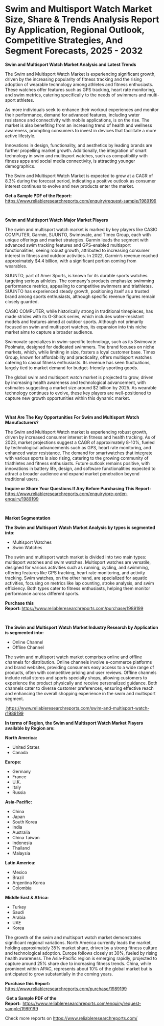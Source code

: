 <p><h1>Swim and Multisport Watch Market Size, Share & Trends Analysis Report By Application, Regional Outlook, Competitive Strategies, And Segment Forecasts, 2025 - 2032</h1></p><p><strong>Swim and Multisport Watch Market Analysis and Latest Trends</strong></p>
<p><p>The Swim and Multisport Watch Market is experiencing significant growth, driven by the increasing popularity of fitness tracking and the rising adoption of wearable technology among athletes and fitness enthusiasts. These watches offer features such as GPS tracking, heart rate monitoring, and swim metrics, catering specifically to the needs of swimmers and multi-sport athletes. </p><p>As more individuals seek to enhance their workout experiences and monitor their performance, demand for advanced features, including water resistance and connectivity with mobile applications, is on the rise. The market is also benefiting from an increasing trend of health and wellness awareness, prompting consumers to invest in devices that facilitate a more active lifestyle. </p><p>Innovations in design, functionality, and aesthetics by leading brands are further propelling market growth. Additionally, the integration of smart technology in swim and multisport watches, such as compatibility with fitness apps and social media connectivity, is attracting younger demographics. </p><p>The Swim and Multisport Watch Market is expected to grow at a CAGR of 8.3% during the forecast period, indicating a positive outlook as consumer interest continues to evolve and new products enter the market.</p></p>
<p><strong>Get a Sample PDF of the Report:&nbsp;</strong> <a href="https://www.reliableresearchreports.com/enquiry/request-sample/1989199?utm_campaign=2307&utm_medium=2&utm_source=Github&utm_content=ia&utm_term=10022025&utm_id=swim-and-multisport-watch">https://www.reliableresearchreports.com/enquiry/request-sample/1989199</a></p>
<p>&nbsp;</p>
<p><strong>Swim and Multisport Watch Major Market Players</strong></p>
<p><p>The swim and multisport watch market is marked by key players like CASIO COMPUTER, Garmin, SUUNTO, Swimovate, and Timex Group, each with unique offerings and market strategies. Garmin leads the segment with advanced swim tracking features and GPS-enabled multisport functionalities, seeing robust growth, attributed to increasing consumer interest in fitness and outdoor activities. In 2022, Garmin’s revenue reached approximately $4.4 billion, with a significant portion coming from wearables.</p><p>SUUNTO, part of Amer Sports, is known for its durable sports watches targeting serious athletes. The company's products emphasize swimming performance metrics, appealing to competitive swimmers and triathletes. SUUNTO has experienced steady growth, positioning itself as a trusted brand among sports enthusiasts, although specific revenue figures remain closely guarded.</p><p>CASIO COMPUTER, while historically strong in traditional timepieces, has made strides with its G-Shock series, which includes water-resistant models and features aimed at outdoor sports. Although not primarily focused on swim and multisport watches, its expansion into this niche market aims to capture a broader audience.</p><p>Swimovate specializes in swim-specific technology, such as its Swimovate Poolmate, designed for dedicated swimmers. The brand focuses on niche markets, which, while limiting in size, fosters a loyal customer base. Timex Group, known for affordability and practicality, offers multisport watches catering to casual fitness enthusiasts. Its revenue has seen fluctuations, largely tied to market demand for budget-friendly sporting goods.</p><p>The global swim and multisport watch market is projected to grow, driven by increasing health awareness and technological advancement, with estimates suggesting a market size around $2 billion by 2025. As wearable technology continues to evolve, these key players are well-positioned to capture new growth opportunities within this dynamic market.</p></p>
<p>&nbsp;</p>
<p><strong>What Are The Key Opportunities For Swim and Multisport Watch Manufacturers?</strong></p>
<p><p>The Swim and Multisport Watch market is experiencing robust growth, driven by increased consumer interest in fitness and health tracking. As of 2023, market projections suggest a CAGR of approximately 8-10%, fueled by technological advancements such as GPS, heart rate monitoring, and enhanced water resistance. The demand for smartwatches that integrate with various sports is also rising, catering to the growing community of triathletes and fitness enthusiasts. Future outlook remains positive, with innovations in battery life, design, and software functionalities expected to attract a broader audience and expand market penetration beyond traditional users.</p></p>
<p><strong>Inquire or Share Your Questions If Any Before Purchasing This Report:</strong> <a href="https://www.reliableresearchreports.com/enquiry/pre-order-enquiry/1989199?utm_campaign=2307&utm_medium=2&utm_source=Github&utm_content=ia&utm_term=10022025&utm_id=swim-and-multisport-watch">https://www.reliableresearchreports.com/enquiry/pre-order-enquiry/1989199</a></p>
<p>&nbsp;</p>
<p><strong>Market Segmentation</strong></p>
<p><strong>The Swim and Multisport Watch Market Analysis by types is segmented into:</strong></p>
<p><ul><li>Multisport Watches</li><li>Swim Watches</li></ul></p>
<p><p>The swim and multisport watch market is divided into two main types: multisport watches and swim watches. Multisport watches are versatile, designed for various activities such as running, cycling, and swimming, offering features like GPS tracking, heart rate monitoring, and activity tracking. Swim watches, on the other hand, are specialized for aquatic activities, focusing on metrics like lap counting, stroke analysis, and swim efficiency. Both types cater to fitness enthusiasts, helping them monitor performance across different sports.</p></p>
<p><strong>Purchase this Report:&nbsp;</strong><a href="https://www.reliableresearchreports.com/purchase/1989199?utm_campaign=2307&utm_medium=2&utm_source=Github&utm_content=ia&utm_term=10022025&utm_id=swim-and-multisport-watch">https://www.reliableresearchreports.com/purchase/1989199</a></p>
<p>&nbsp;</p>
<p><strong>The Swim and Multisport Watch Market Industry Research by Application is segmented into:</strong></p>
<p><ul><li>Online Channel</li><li>Offline Channel</li></ul></p>
<p><p>The swim and multisport watch market comprises online and offline channels for distribution. Online channels involve e-commerce platforms and brand websites, providing consumers easy access to a wide range of products, often with competitive pricing and user reviews. Offline channels include retail stores and sports specialty shops, allowing customers to experience the product physically and receive personalized guidance. Both channels cater to diverse customer preferences, ensuring effective reach and enhancing the overall shopping experience in the swim and multisport segment.</p></p>
<p><a href="https://www.reliableresearchreports.com/swim-and-multisport-watch-r1989199?utm_campaign=2307&utm_medium=2&utm_source=Github&utm_content=ia&utm_term=10022025&utm_id=swim-and-multisport-watch">&nbsp;https://www.reliableresearchreports.com/swim-and-multisport-watch-r1989199</a></p>
<p><strong>In terms of Region, the Swim and Multisport Watch Market Players available by Region are:</strong></p>
<p>
    <p> <strong> North America: </strong>
        <ul>
            <li>United States</li>
            <li>Canada</li>
        </ul>
        </p> 
    <p> <strong> Europe: </strong>
        <ul>
            <li>Germany</li>
            <li>France</li>
            <li>U.K.</li>
            <li>Italy</li>
            <li>Russia</li>
        </ul>
        </p> 
    <p> <strong> Asia-Pacific: </strong>
        <ul>
            <li>China</li>
            <li>Japan</li>
            <li>South Korea</li>
            <li>India</li>
            <li>Australia</li>
            <li>China Taiwan</li>
            <li>Indonesia</li>
            <li>Thailand</li>
            <li>Malaysia</li>
        </ul>
        </p> 
    <p> <strong> Latin America: </strong>
        <ul>
            <li>Mexico</li>
            <li>Brazil</li>
            <li>Argentina Korea</li>
            <li>Colombia</li>
        </ul>
        </p> 
    <p> <strong> Middle East & Africa: </strong>
        <ul>
            <li>Turkey</li>
            <li>Saudi</li>
            <li>Arabia</li>
            <li>UAE</li>
            <li>Korea</li>
        </ul>
    </p>
    </p>
<p><p>The growth of the swim and multisport watch market demonstrates significant regional variations. North America currently leads the market, holding approximately 35% market share, driven by a strong fitness culture and technological adoption. Europe follows closely at 30%, fueled by rising health awareness. The Asia-Pacific region is emerging rapidly, projected to capture around 25% share due to increasing fitness trends. China, while prominent within APAC, represents about 10% of the global market but is anticipated to grow substantially in the coming years.</p></p>
<p><strong>Purchase this Report: </strong><a href="https://www.reliableresearchreports.com/purchase/1989199?utm_campaign=2307&utm_medium=2&utm_source=Github&utm_content=ia&utm_term=10022025&utm_id=swim-and-multisport-watch">https://www.reliableresearchreports.com/purchase/1989199</a></p>
<p>&nbsp;<strong>Get a Sample PDF of the Report:&nbsp;&nbsp;</strong><a href="https://www.reliableresearchreports.com/enquiry/request-sample/1989199?utm_campaign=2307&utm_medium=2&utm_source=Github&utm_content=ia&utm_term=10022025&utm_id=swim-and-multisport-watch">https://www.reliableresearchreports.com/enquiry/request-sample/1989199</a></p>
<p><strong></strong></p>
<p>Check more reports on <a href="https://www.reliableresearchreports.com/?utm_campaign=2307&utm_medium=2&utm_source=Github&utm_content=ia&utm_term=10022025&utm_id=swim-and-multisport-watch">https://www.reliableresearchreports.com/</a></p>